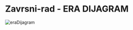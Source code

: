 # Zavrsni-rad - ERA DIJAGRAM
![eraDijagram](https://user-images.githubusercontent.com/59015187/134413670-9d9088a4-ec4d-42c3-86de-7a883f3e4b70.png)
